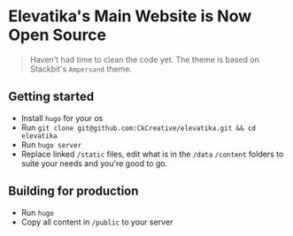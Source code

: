 # Elevatika's Main Website is Now Open Source

> Haven't had time to clean the code yet. The theme is based on Stackbit's `Ampersand` theme.

## Getting started

- Install `hugo` for your os
- Run `git clone git@github.com:CkCreative/elevatika.git && cd elevatika`
- Run `hugo server`
- Replace linked `/static` files, edit what is in the `/data` `/content` folders to suite your needs and you're good to go.

## Building for production

- Run `hugo`
- Copy all content in `/public` to your server
